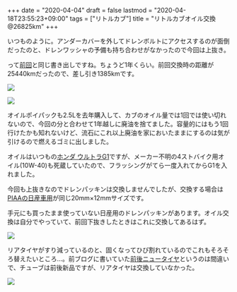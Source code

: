 +++
date = "2020-04-04"
draft = false
lastmod = "2020-04-18T23:55:23+09:00"
tags = ["リトルカブ"]
title = "リトルカブオイル交換 @26825km"
+++

いつものように。アンダーカバーを外してドレンボルトにアクセスするのが面倒だったのと、ドレンワッシャの予備も持ち合わせがなかったので今回は上抜き。

って[前回](http://w.vmeta.jp/tdiary/20190413.html)と同じ書き出しですね。ちょうど1年くらい。前回交換時の距離が25440kmだったので、差し引き1385kmです。

![](https://img.vmeta.jp/1200x900/ugl3o2.jpg)

![](https://img.vmeta.jp/1200x900/cawfyh.jpg)

オイルポイパックも2.5Lを去年購入して、カブのオイル量では1回では使い切れないので、今回の分と合わせて1年越しに廃油を捨てました。容量的にはもう1回行けたかも知れないけど、流石にこれ以上廃油を家においたままにするのは気が引けるので燃えるゴミに出しました。

オイルはいつもの[ホンダ ウルトラG1](https://amzn.to/2Xf7yRH)ですが、メーカー不明の4ストバイク用オイル(10W-40)も死蔵していたので、フラッシングがてら一度入れてからG1を入れました。

今回も上抜きなのでドレンパッキンは交換しませんでしたが、交換する場合は[PIAAの日産車用](https://amzn.to/2XucJjJ)が同じ20mm×12mmサイズです。

手元にも買ったまま使っていない日産用のドレンパッキンがあります。オイル交換は自分でやっていて、前回下抜きしたときはこれに交換してあるはず。

![](https://img.vmeta.jp/1200x900/twxz72.jpg)

リアタイヤがすり減っているのと、固くなってひび割れているのでこれもそろそろ替えたいところ…。前ブログに書いていた[前後ニュータイヤ](http://w.vmeta.jp/tdiary/20180217.html)というのは間違いで、チューブは前後新品ですが、リアタイヤは交換していなかった。

![](https://img.vmeta.jp/1200x900/w3n1x4.jpg)

